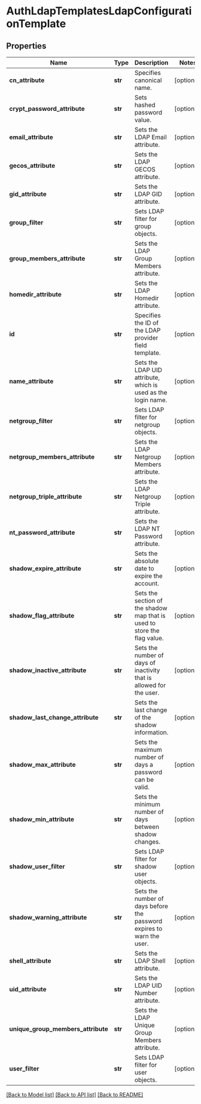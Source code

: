 # AuthLdapTemplatesLdapConfigurationTemplate

## Properties
Name | Type | Description | Notes
------------ | ------------- | ------------- | -------------
**cn_attribute** | **str** | Specifies canonical name. | [optional] 
**crypt_password_attribute** | **str** | Sets hashed password value. | [optional] 
**email_attribute** | **str** | Sets the LDAP Email attribute. | [optional] 
**gecos_attribute** | **str** | Sets the LDAP GECOS attribute. | [optional] 
**gid_attribute** | **str** | Sets the LDAP GID attribute. | [optional] 
**group_filter** | **str** | Sets LDAP filter for group objects. | [optional] 
**group_members_attribute** | **str** | Sets the LDAP Group Members attribute. | [optional] 
**homedir_attribute** | **str** | Sets the LDAP Homedir attribute. | [optional] 
**id** | **str** | Specifies the ID of the LDAP provider field template. | [optional] 
**name_attribute** | **str** | Sets the LDAP UID attribute, which is used as the login name. | [optional] 
**netgroup_filter** | **str** | Sets LDAP filter for netgroup objects. | [optional] 
**netgroup_members_attribute** | **str** | Sets the LDAP Netgroup Members attribute. | [optional] 
**netgroup_triple_attribute** | **str** | Sets the LDAP Netgroup Triple attribute. | [optional] 
**nt_password_attribute** | **str** | Sets the LDAP NT Password attribute. | [optional] 
**shadow_expire_attribute** | **str** | Sets the absolute date to expire the account. | [optional] 
**shadow_flag_attribute** | **str** | Sets the section of the shadow map that is used to store the flag value. | [optional] 
**shadow_inactive_attribute** | **str** | Sets the number of days of inactivity that is allowed for the user. | [optional] 
**shadow_last_change_attribute** | **str** | Sets the last change of the shadow information. | [optional] 
**shadow_max_attribute** | **str** | Sets the maximum number of days a password can be valid. | [optional] 
**shadow_min_attribute** | **str** | Sets the minimum number of days between shadow changes. | [optional] 
**shadow_user_filter** | **str** | Sets LDAP filter for shadow user objects. | [optional] 
**shadow_warning_attribute** | **str** | Sets the number of days before the password expires to warn the user. | [optional] 
**shell_attribute** | **str** | Sets the LDAP Shell attribute. | [optional] 
**uid_attribute** | **str** | Sets the LDAP UID Number attribute. | [optional] 
**unique_group_members_attribute** | **str** | Sets the LDAP Unique Group Members attribute. | [optional] 
**user_filter** | **str** | Sets LDAP filter for user objects. | [optional] 

[[Back to Model list]](../README.md#documentation-for-models) [[Back to API list]](../README.md#documentation-for-api-endpoints) [[Back to README]](../README.md)


